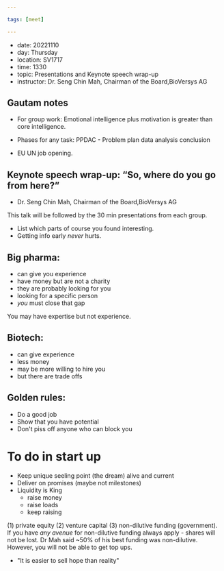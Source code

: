 ```yaml
---

tags: [meet]

---
```


* date: 20221110
* day: Thursday
* location: SV1717
* time: 1330
* topic: Presentations and Keynote speech  wrap-up
* instructor: Dr. Seng Chin Mah, Chairman of the Board,BioVersys AG


## Gautam notes

* For group work: Emotional intelligence plus motivation is greater than core intelligence.

* Phases for any task:
PPDAC - Problem plan data analysis conclusion

* EU UN job opening.

## Keynote  speech  wrap-up:  “So,  where  do  you go from here?”
* Dr. Seng Chin Mah, Chairman of the Board,BioVersys AG

This talk will be followed by the 30 min presentations from each group. 

* List which parts of course you found interesting.
* Getting info early _never_ hurts.

## Big pharma:
* can give you experience
* have money but are not a charity
* they are probably looking for you
* looking for a specific person
* _you_ must close that gap

You may have expertise but not experience.

## Biotech:
* can give experience
* less money
* may be more willing to hire you
* but there are trade offs

## Golden rules: 
* Do a good job
* Show that you have potential
* Don't piss off anyone who can block you

# To do in start up
* Keep unique seeling point (the dream) alive and current
* Deliver on promises (maybe not milestones)
* Liquidity is King
	- raise money
	- raise loads
	- keep raising

(1) private equity (2) venture capital (3) non-dilutive funding (government).
If you have _any avenue_ for non-dilutive funding always apply - shares will not be lost. Dr Mah said ~50% of his best funding was non-dilutive. However, you will not be able to get top ups.

* "It is easier to sell hope than reality"

